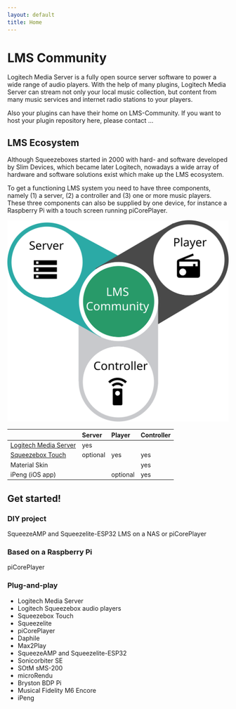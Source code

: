 ```yaml
---
layout: default
title: Home
---
```


# LMS Community

Logitech Media Server is a fully open source server software to power a wide range of audio players. With the help of many plugins, Logitech Media Server can stream not only your local music collection, but content from many music services and internet radio stations to your players.

Also your plugins can have their home on LMS-Community. If you want to host your plugin repository here, please contact ...

## LMS Ecosystem
Although Squeezeboxes started in 2000 with hard- and software developed by Slim Devices, which became later Logitech, nowadays a wide array of hardware and software solutions exist which make up the LMS ecosystem.

To get a functioning LMS system you need to have three components, namely (1) a server, (2) a controller and (3) one or more music players. These three components can also be supplied by one device, for instance a Raspberry Pi with a touch screen running piCorePlayer.

![](lms-community.svg)

|                                                                             | Server   | Player   | Controller |
| :-------------------------------------------------------------------------- | :------- | :------- | :--------- |
| [Logitech Media Server](https://github.com/Logitech/slimserver/)            | yes      |          |            |
| [Squeezebox Touch](https://wiki.slimdevices.com/index.php/Squeezebox_Touch) | optional | yes      | yes        |
| Material Skin                                                               |          |          | yes        |
| iPeng (iOS app)                                                             |          | optional | yes        |

## Get started!

### DIY project

SqueezeAMP and Squeezelite-ESP32
LMS on a NAS or piCorePlayer

### Based on a Raspberry Pi

piCorePlayer

### Plug-and-play








 * Logitech Media Server
 * Logitech Squeezebox audio players
  * Squeezebox Touch
 * Squeezelite
 * piCorePlayer
 * Daphile
 * Max2Play
 * SqueezeAMP and Squeezelite-ESP32
 * Sonicorbiter SE
 * SOtM sMS-200
 * microRendu
 * Bryston BDP Pi
 * Musical Fidelity M6 Encore
 * iPeng
